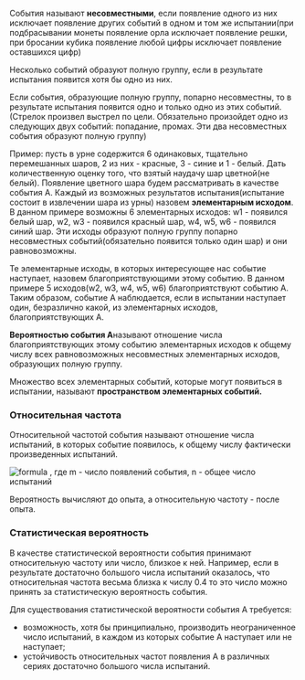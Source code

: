 События называют **несовместными**, если появление одного из них исключает появление других событий в одном и том же испытании(при подбрасывании монеты появление орла исключает появление решки, при бросании кубика появление любой цифры исключает появление оставшихся цифр)  

Несколько событий образуют полную группу, если в результате испытания появится хотя бы одно из них.

Если события, образующие полную группу, попарно несовместны, то в результате испытания появится одно и только одно из этих событий.(Стрелок произвел выстрел по цели. Обязательно произойдет одно из следующих двух событий: попадание, промах. Эти два несовместных события образуют полную группу)

Пример: пусть в урне содержится 6 одинаковых, тщательно перемешанных шаров, 2 из них - красные, 3 - синие и 1 - белый. Дать количественную оценку того, что взятый наудачу шар цветной(не белый). Появление цветного шара будем рассматривать в качестве события А. Каждый из возможных результатов испытания(испытание состоит в извлечении шара из урны) назовем **элементарным исходом**. В данном примере возможны 6 элементарных исходов: w1 - появился белый шар, w2, w3 - появился красный шар, w4, w5, w6 - появился синий шар. Эти исходы образуют полную группу попарно несовместных событий(обязательно появится только один шар) и они равновозможны.  

Те элементарные исходы, в которых интересующее нас событие наступает, назовем благоприятствующими этому событию. В данном примере 5 исходов(w2, w3, w4, w5, w6) благоприятствуют событию А. Таким образом, событие А наблюдается, если в испытании наступает один, безразлично какой, из элементарных исходов, благоприятствующих А.  

**Вероятностью события А**называют отношение числа благоприятствующих этому событию элементарных исходов к общему числу всех равновозможных несовместных элементарных исходов, образующих полную группу.  

Множество всех элементарных событий, которые могут появиться в испытании, называют **пространством элементарных событий.** 

### Относительная частота  
Относительной частотой события называют отношение числа испытаний, в которых событие появилось, к общему числу фактически произведенных испытаний.  

![formula](http://latex.codecogs.com/gif.latex?W(A)=\frac{m}{n})  , где m - число появлений события, n - общее число испытаний  

Вероятность вычисляют до опыта, а относительную частоту - после опыта.  

### Статистическая вероятность  
В качестве статистической вероятности события принимают относительную частоту или число, близкое к ней. Например, если в результате достаточно большого числа испытаний оказалось, что относительная частота весьма близка к числу 0.4 то это число можно принять за статистическую вероятность события.  

Для существования статистической вероятности события А требуется:  
 - возможность, хотя бы принципиально, производить неограниченное число испытаний, в каждом из которых событие А наступает или не наступает;
 - устойчивость относительных частот появления А в различных сериях достаточно большого числа испытаний.  

